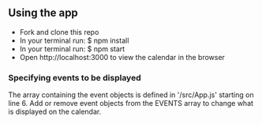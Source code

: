 ## Using the app

- Fork and clone this repo
- In your terminal run: $ npm install
- In your terminal run: $ npm start
- Open http://localhost:3000 to view the calendar in the browser

### Specifying events to be displayed

The array containing the event objects is defined in '/src/App.js' starting on line 6. Add or remove event objects from the EVENTS array to change what is displayed on the calendar.
